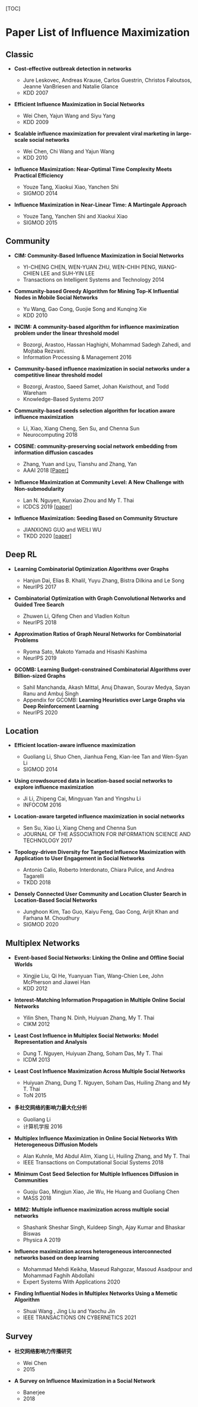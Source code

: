[TOC]

<link href="markdown.css" rel="stylesheet"></link>

# Paper List of Influence Maximization

## Classic

* **Cost-effective outbreak detection in networks**
  * Jure Leskovec, Andreas Krause, Carlos Guestrin, Christos Faloutsos, Jeanne VanBriesen and Natalie Glance
  * KDD 2007
  
* **Efficient Influence Maximization in Social Networks**
  * Wei Chen, Yajun Wang and Siyu Yang
  * KDD 2009
  
* **Scalable influence maximization for prevalent viral marketing in large-scale social networks**
  * Wei Chen, Chi Wang and Yajun Wang
  * KDD 2010
  
* **Influence Maximization: Near-Optimal Time Complexity Meets Practical Efficiency**
  * Youze Tang, Xiaokui Xiao, Yanchen Shi
  * SIGMOD 2014
  
* **Influence Maximization in Near-Linear Time: A Martingale Approach**
  * Youze Tang, Yanchen Shi and Xiaokui Xiao
  * SIGMOD 2015

## Community

* **CIM: Community-Based Influence Maximization in Social Networks**
  * YI-CHENG CHEN, WEN-YUAN ZHU, WEN-CHIH PENG, WANG-CHIEN LEE and SUH-YIN LEE
  * Transactions on Intelligent Systems and Technology 2014
  
* **Community-based Greedy Algorithm for Mining Top-K Influential Nodes in Mobile Social Networks**
  * Yu Wang, Gao Cong, Guojie Song and Kunqing Xie
  * KDD 2010
  
* **INCIM: A community-based algorithm for influence maximization problem under the linear threshold model**
  - Bozorgi, Arastoo, Hassan Haghighi, Mohammad Sadegh Zahedi, and Mojtaba Rezvani.
  - Information Processing & Management 2016
  
* **Community-based influence maximization in social networks under a competitive linear threshold model**
  - Bozorgi, Arastoo, Saeed Samet, Johan Kwisthout, and Todd Wareham
  - Knowledge-Based Systems 2017
  
* **Community-based seeds selection algorithm for location aware influence maximization**
  - Li, Xiao, Xiang Cheng, Sen Su, and Chenna Sun
  - Neurocomputing 2018
  
* **COSINE: community-preserving social network embedding from information diffusion cascades**
  - Zhang, Yuan and Lyu, Tianshu and Zhang, Yan
  - AAAI 2018 [[Paper\]](https://www.aaai.org/ocs/index.php/AAAI/AAAI18/paper/viewPaper/16364)
  
* **Inﬂuence Maximization at Community Level: A New Challenge with Non-submodularity**
  * Lan N. Nguyen, Kunxiao Zhou and My T. Thai
  * ICDCS 2019 [[paper\]](https://ieeexplore.ieee.org/document/8884964)
  
* **Influence Maximization: Seeding Based on Community Structure**
  * JIANXIONG GUO and WEILI WU
  * TKDD 2020 [[paper]](https://dl.acm.org/doi/abs/10.1145/3399661?casa_token=chq634nzdAUAAAAA%3AB1JrcBbmc_WC4C-mqzi_jr6tiYidC233eKq-EEISyMVHKl0PVQOGwgYANrJo6qLxPOmjS7R2aUrPvqQ)
  

## Deep RL

* **Learning Combinatorial Optimization Algorithms over Graphs**
  * Hanjun Dai, Elias B. Khalil, Yuyu Zhang, Bistra Dilkina and Le Song
  * NeurIPS 2017

* **Combinatorial Optimization with Graph Convolutional Networks and Guided Tree Search**
  * Zhuwen Li, Qifeng Chen and Vladlen Koltun
  * NeurIPS 2018

* **Approximation Ratios of Graph Neural Networks for Combinatorial Problems**
  * Ryoma Sato, Makoto Yamada and Hisashi Kashima
  * NeurIPS 2019

* **GCOMB: Learning Budget-constrained Combinatorial Algorithms over Billion-sized Graphs**
  * Sahil Manchanda, Akash Mittal, Anuj Dhawan, Sourav Medya, Sayan Ranu and Ambuj Singh
  * Appendix for GCOMB: **Learning Heuristics over Large Graphs via Deep Reinforcement Learning**
  * NeurIPS 2020

## Location

* **Efficient location-aware influence maximization**
  * Guoliang Li, Shuo Chen, Jianhua Feng, Kian-lee Tan and Wen-Syan Li
  * SIGMOD 2014
  
* **Using crowdsourced data in location-based social networks to explore influence maximization**
  * Ji Li, Zhipeng Cai, Mingyuan Yan and Yingshu Li
  * INFOCOM 2016
  
* **Location-aware targeted influence maximization in social networks**
  * Sen Su, Xiao Li, Xiang Cheng and Chenna Sun
  * JOURNAL OF THE ASSOCIATION FOR INFORMATION SCIENCE AND TECHNOLOGY 2017
  
* **Topology-driven Diversity for Targeted Influence Maximization with Application to User Engagement in Social Networks**
  * Antonio Calio, Roberto Interdonato, Chiara Pulice, and Andrea Tagarelli
  * TKDD 2018
  
* **Densely Connected User Community and Location Cluster Search in Location-Based Social Networks**
  * Junghoon Kim, Tao Guo, Kaiyu Feng, Gao Cong, Arijit Khan and Farhana M. Choudhury
  * SIGMOD 2020

## Multiplex Networks

* **Event-based Social Networks: Linking the Online and Ofﬂine Social Worlds**
  * Xingjie Liu, Qi He, Yuanyuan Tian, Wang-Chien Lee, John McPherson and Jiawei Han
  * KDD 2012
  
* **Interest-Matching Information Propagation in Multiple Online Social Networks**
  * Yilin Shen, Thang N. Dinh, Huiyuan Zhang, My T. Thai
  * CIKM 2012
  
* **Least Cost Influence in Multiplex Social Networks: Model Representation and Analysis**
  * Dung T. Nguyen, Huiyuan Zhang, Soham Das, My T. Thai
  * ICDM 2013
  
* **Least Cost Influence Maximization Across Multiple Social Networks**
  * Huiyuan Zhang, Dung T. Nguyen, Soham Das, Huiling Zhang and My T. Thai
  * ToN 2015
  
* **多社交网络的影响力最大化分析**
  * Guoliang Li
  * 计算机学报 2016
  
* **Multiplex Influence Maximization in Online Social Networks With Heterogeneous Diffusion Models**
  * Alan Kuhnle, Md Abdul Alim, Xiang Li, Huiling Zhang, and My T. Thai
  * IEEE Transactions on Computational Social Systems 2018
  
* **Minimum Cost Seed Selection for Multiple Influences Diffusion in Communities**
  * Guoju Gao, Mingjun Xiao, Jie Wu, He Huang and Guoliang Chen
  * MASS 2018
  
* **MIM2: Multiple influence maximization across multiple social networks**
  * Shashank Sheshar Singh, Kuldeep Singh, Ajay Kumar and Bhaskar Biswas
  * Physica A 2019
  
* **Influence maximization across heterogeneous interconnected networks based on deep learning**
  * Mohammad Mehdi Keikha, Maseud Rahgozar, Masoud Asadpour and Mohammad Faghih Abdollahi
  * Expert Systems With Applications 2020
  
* **Finding Influential Nodes in Multiplex Networks Using a Memetic Algorithm**
  * Shuai Wang , Jing Liu and Yaochu Jin
  * IEEE TRANSACTIONS ON CYBERNETICS 2021

## Survey

* **社交网络影响力传播研究**
  * Wei Chen
  * 2015
  
* **A Survey on Influence Maximization in a Social Network**
  * Banerjee
  * 2018


